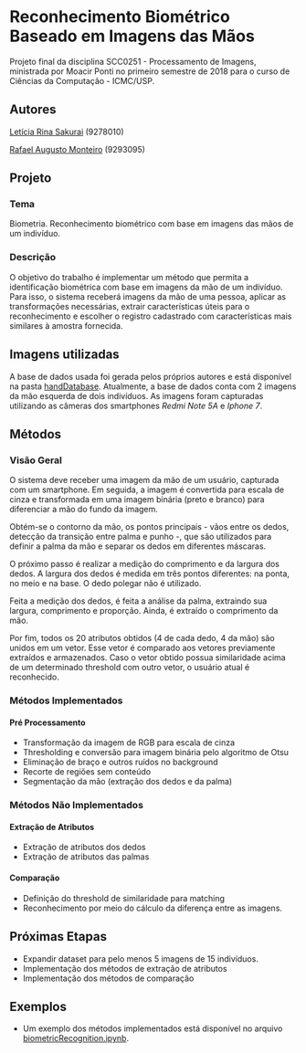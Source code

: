 
# Reconhecimento Biométrico Baseado em Imagens das Mãos
Projeto final da disciplina SCC0251 - Processamento de Imagens, ministrada por Moacir Ponti no primeiro semestre de 2018 para o curso de Ciências da Computação - ICMC/USP.

## Autores
[Letícia Rina Sakurai](https://github.com/leticiarina/) (9278010)

[Rafael Augusto Monteiro](https://github.com/RafaelMonteiro95/) (9293095)

## Projeto
### Tema
Biometria. Reconhecimento biométrico com base em imagens das mãos de um indivíduo.

### Descrição
O objetivo do trabalho é implementar um método que permita a identificação biométrica com base em imagens da mão de um indivíduo. Para isso, o sistema receberá imagens da mão de uma pessoa, aplicar as transformações necessárias, extrair características úteis para o reconhecimento e escolher o registro cadastrado com características mais similares à amostra fornecida.

## Imagens utilizadas
A base de dados usada foi gerada pelos próprios autores e está disponível na pasta [handDatabase](handDatabase). 
Atualmente, a base de dados conta com 2 imagens da mão esquerda de dois indivíduos. As imagens foram capturadas utilizando as câmeras dos smartphones *Redmi Note 5A* e *Iphone 7*.

## Métodos

### Visão Geral 
O sistema deve receber uma imagem da mão de um usuário, capturada com um smartphone. Em seguida, a imagem é convertida para escala de cinza e transformada em uma imagem binária (preto e branco) para diferenciar a mão do fundo da imagem.

Obtém-se o contorno da mão, os pontos principais - vãos entre os dedos, detecção da transição entre palma e punho -, que são utilizados para definir a palma da mão e separar os dedos em diferentes máscaras. 

O próximo passo é realizar a medição do comprimento e da largura dos dedos. A largura dos dedos é medida em três pontos diferentes: na ponta, no meio e na base. O dedo polegar não é utilizado.

Feita a medição dos dedos, é feita a análise da palma, extraindo sua largura, comprimento e proporção. Ainda, é extraído o comprimento da mão.

Por fim, todos os 20 atributos obtidos (4 de cada dedo, 4 da mão) são unidos em um vetor. Esse vetor é comparado aos vetores previamente extraídos e armazenados. Caso o vetor obtido possua similaridade acima de um determinado threshold com outro vetor, o usuário atual é reconhecido.

### Métodos Implementados
#### Pré Processamento
* Transformação da imagem de RGB para escala de cinza
* Thresholding e conversão para imagem binária pelo algoritmo de Otsu
* Eliminação de braço e outros ruídos no background
* Recorte de regiões sem conteúdo
* Segmentação da mão (extração dos dedos e da palma)

### Métodos Não Implementados
#### Extração de Atributos
* Extração de atributos dos dedos
* Extração de atributos das palmas
#### Comparação
* Definição do threshold de similaridade para matching
* Reconhecimento por meio do cálculo da diferença entre as imagens.

## Próximas Etapas
* Expandir dataset para pelo menos 5 imagens de 15 indivíduos.
* Implementação dos métodos de extração de atributos
* Implementação dos métodos de comparação

## Exemplos
- Um exemplo dos métodos implementados está disponível no arquivo [biometricRecognition.ipynb](biometricRecognition.ipynb). 
